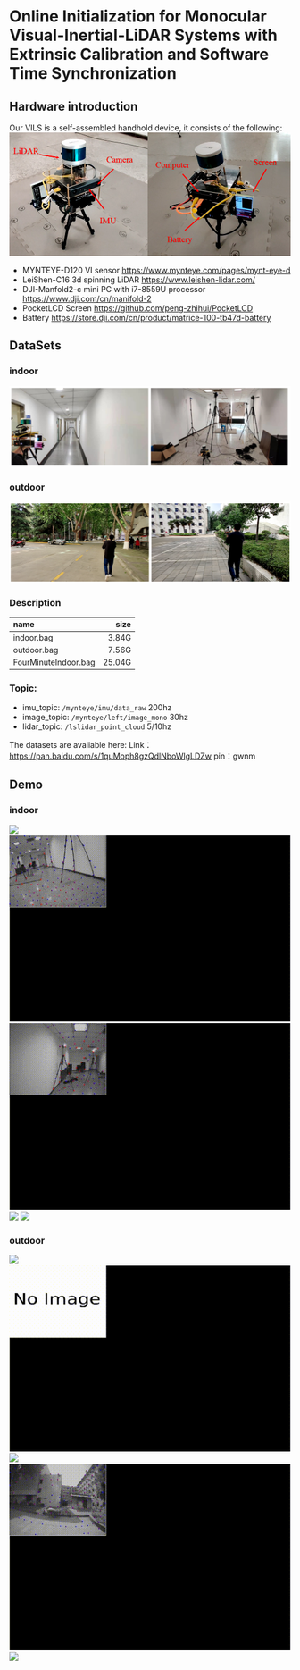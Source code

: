 # Online Initialization for Monocular Visual-Inertial-LiDAR Systems with Extrinsic Calibration and Software Time Synchronization
##  Hardware introduction
Our VILS is a self-assembled handhold device, it consists of the following:
<img src="figure/device.png">
- MYNTEYE-D120 VI sensor                            https://www.mynteye.com/pages/mynt-eye-d
- LeiShen-C16 3d spinning LiDAR                     https://www.leishen-lidar.com/
- DJI-Manfold2-c mini PC with i7-8559U processor    https://www.dji.com/cn/manifold-2
- PocketLCD Screen                                  https://github.com/peng-zhihui/PocketLCD
- Battery                                           https://store.dji.com/cn/product/matrice-100-tb47d-battery

##  DataSets
### indoor
<img src="figure/indoor.png">

### outdoor
<img src="figure/outdoor.png">

### Description
| name | size |
| :-----| ----: |
| indoor.bag | 3.84G | 
| outdoor.bag | 7.56G | 
| FourMinuteIndoor.bag | 25.04G | 
### Topic:
- imu_topic: `/mynteye/imu/data_raw`        200hz
- image_topic: `/mynteye/left/image_mono`   30hz
- lidar_topic: `/lslidar_point_cloud`       5/10hz

The datasets are avaliable here:
Link：https://pan.baidu.com/s/1quMoph8gzQdlNboWlgLDZw 
pin：gwnm 

##  Demo
### indoor
<img src="gif/indoor1.gif">
<img src="gif/indoor2.gif">
<img src="gif/indoor3.gif">
<img src="gif/indoor4.gif">
<img src="gif/indoor5.gif">

### outdoor
<img src="gif/outdoor1.gif">
<img src="gif/outdoor2.gif">
<img src="gif/outdoor3.gif">
<img src="gif/outdoor4.gif">
<img src="gif/outdoor5.gif">
